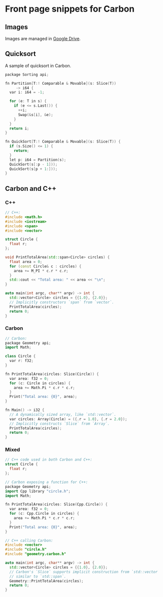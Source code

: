 # Front page snippets for Carbon

<!--
Part of the Carbon Language project, under the Apache License v2.0 with LLVM
Exceptions. See /LICENSE for license information.
SPDX-License-Identifier: Apache-2.0 WITH LLVM-exception
-->

## Images

Images are managed in
[Google Drive](https://drive.google.com/corp/drive/folders/1CsbHo3vamrxmBwHkoyz1kU0sGFqAh688).

## Quicksort

A sample of quicksort in Carbon.

```cpp
package Sorting api;

fn Partition[T:! Comparable & Movable](s: Slice(T))
     -> i64 {
  var i: i64 = -1;

  for (e: T in s) {
    if (e <= s.Last()) {
      ++i;
      Swap(&s[i], &e);
    }
  }
  return i;
}

fn QuickSort[T:! Comparable & Movable](s: Slice(T)) {
  if (s.Size() <= 1) {
    return;
  }
  let p: i64 = Partition(s);
  QuickSort(s[:p - 1]));
  QuickSort(s[p + 1:]));
}
```

## Carbon and C++

### C++

```cpp
// C++:
#include <math.h>
#include <iostream>
#include <span>
#include <vector>

struct Circle {
  float r;
};

void PrintTotalArea(std::span<Circle> circles) {
  float area = 0;
  for (const Circle& c : circles) {
    area += M_PI * c.r * c.r;
  }
  std::cout << "Total area: " << area << "\n";
}

auto main(int argc, char** argv) -> int {
  std::vector<Circle> circles = {{1.0}, {2.0}};
  // Implicitly constructors `span` from `vector`.
  PrintTotalArea(circles);
  return 0;
}
```

### Carbon

```cpp
// Carbon:
package Geometry api;
import Math;

class Circle {
  var r: f32;
}

fn PrintTotalArea(circles: Slice(Circle)) {
  var area: f32 = 0;
  for (c: Circle in circles) {
    area += Math.Pi * c.r * c.r;
  }
  Print("Total area: {0}", area);
}

fn Main() -> i32 {
  // A dynamically sized array, like `std::vector`.
  var circles: Array(Circle) = ({.r = 1.0}, {.r = 2.0});
  // Implicitly constructs `Slice` from `Array`.
  PrintTotalArea(circles);
  return 0;
}
```

### Mixed

```cpp
// C++ code used in both Carbon and C++:
struct Circle {
  float r;
};

// Carbon exposing a function for C++:
package Geometry api;
import Cpp library "circle.h";
import Math;

fn PrintTotalArea(circles: Slice(Cpp.Circle)) {
  var area: f32 = 0;
  for (c: Cpp.Circle in circles) {
    area += Math.Pi * c.r * c.r;
  }
  Print("Total area: {0}", area);
}

// C++ calling Carbon:
#include <vector>
#include "circle.h"
#include "geometry.carbon.h"

auto main(int argc, char** argv) -> int {
  std::vector<Circle> circles = {{1.0}, {2.0}};
  // Carbon's `Slice` supports implicit construction from `std::vector`,
  // similar to `std::span`.
  Geometry::PrintTotalArea(circles);
  return 0;
}
```
